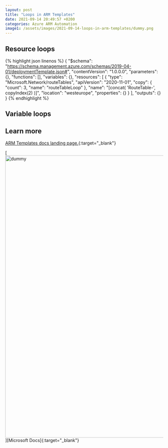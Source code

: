 ```yaml
---
layout: post
title: "Loops in ARM Templates"
date: 2021-09-14 20:49:57 +0200
categories: Azure ARM Automation
image1: /assets/images/2021-09-14-loops-in-arm-templates/dummy.png
---
```


[ARM Templates Docs]:https://docs.microsoft.com/en-us/azure/azure-resource-manager/templates/

## Resource loops




{% highlight json linenos %}
{
    "$schema": "https://schema.management.azure.com/schemas/2019-04-01/deploymentTemplate.json#",
    "contentVersion": "1.0.0.0",
    "parameters": {},
    "functions": [],
    "variables": {},
    "resources": [
        {
            "type": "Microsoft.Network/routeTables",
            "apiVersion": "2020-11-01",
            "copy": {
                "count": 3,
                "name": "routeTableLoop"
            },
            "name": "[concat( 'RouteTable-', copyIndex(2) )]",
            "location": "westeurope",
            "properties": {}
        }
    ],
    "outputs": {}
}
{% endhighlight %}


## Variable loops

## Learn more

[ARM Templates docs landing page.][ARM Templates Docs]{:target="_blank"}

[<img src="{{ page.image1 | relative_url }}" alt="dummy" width="900"/>][Microsoft Docs]{:target="_blank"}

